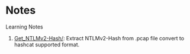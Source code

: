 # Notes
Learning Notes

1. [Get_NTLMv2-Hash/](https://github.com/m0rning0o0/Notes/tree/main/Get_NTLMv2-Hash): Extract NTLMv2-Hash from .pcap file convert to hashcat supported format.
